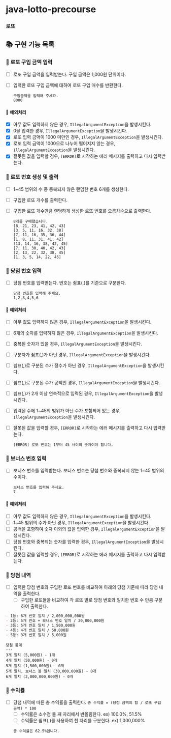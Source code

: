 # java-lotto-precourse

### 로또

## 📚 구현 기능 목록

### 📌 로또 구입 금액 입력

- [ ] 로또 구입 금액을 입력받는다. 구입 금액은 1,000원 단위이다.
- [ ] 입력한 로또 구입 금액에 대하여 로또 구입 매수를 반환한다.

  ```text
  구입금액을 입력해 주세요.
  8000
  ```

#### 🚫 예외처리

- [x] 아무 값도 입력하지 않은 경우, ``IllegalArgumentException``을 발생시킨다.
- [x] 0을 입력한 경우, ``IllegalArgumentException``을 발생시킨다.
- [x] 로또 입력 금액이 1000 미만인 경우, ``IllegalArgumentException``을 발생시킨다.
- [x] 로또 입력 금액이 1000으로 나누어 떨어지지 않는 경우, ``IllegalArgumentException``을 발생시킨다.
- [x] 잘못된 값을 입력할 경우, ``[ERROR]``로 시작하는 에러 메시지를 출력하고 다시 입력받는다.

### 📌 로또 번호 생성 및 출력

- [ ] 1~45 범위의 수 중 중복되지 않은 랜덤한 번호 6개를 생성한다.
- [ ] 구입한 로또 개수를 출력한다.
- [ ] 구입한 로또 개수만큼 랜덤하게 생성한 로또 번호를 오름차순으로 출력한다. 

  ```text
  8개를 구매했습니다.
  [8, 21, 23, 41, 42, 43]
  [3, 5, 11, 16, 32, 38]
  [7, 11, 16, 35, 36, 44]
  [1, 8, 11, 31, 41, 42]
  [13, 14, 16, 38, 42, 45]
  [7, 11, 30, 40, 42, 43]
  [2, 13, 22, 32, 38, 45]
  [1, 3, 5, 14, 22, 45]
  ```

### 📌 당첨 번호 입력

- [ ] 당첨 번호를 입력받는다. 번호는 쉼표(,)를 기준으로 구분한다.

  ```text
  당첨 번호를 입력해 주세요.
  1,2,3,4,5,6
  ```

#### 🚫 예외처리

- [ ] 아무 값도 입력하지 않은 경우, ``IllegalArgumentException``을 발생시킨다.
- [ ] 6개의 숫자를 입력하지 않은 경우, ``IllegalArgumentException``을 발생시킨다.
- [ ] 중복된 숫자가 있을 경우, ``IllegalArgumentException``을 발생시킨다.
- [ ] 구분자가 쉼표(,)가 아닌 경우, ``IllegalArgumentException``을 발생시킨다.
- [ ] 쉼표(,)로 구분된 수가 정수가 아닌 경우, ``IllegalArgumentException``을 발생시킨다.
- [ ] 쉼표(,)로 구분된 수가 공백인 경우, ``IllegalArgumentException``을 발생시킨다.
- [ ] 쉼표(,)가 2개 이상 연속적으로 입력된 경우, ``IllegalArgumentException``을 발생시킨다.
- [ ] 입력된 수에 1~45의 범위가 아닌 수가 포함되어 있는 경우, ``IllegalArgumentException``을 발생시킨다.
- [ ] 잘못된 값을 입력할 경우, ``[ERROR]``로 시작하는 에러 메시지를 출력하고 다시 입력받는다.
  ```text
  [ERROR] 로또 번호는 1부터 45 사이의 숫자여야 합니다.
  ```


### 📌 보너스 번호 입력

- [ ] 보너스 번호를 입력받는다. 보너스 번호는 당첨 번호와 중복되지 않는 1~45 범위의 수이다.

  ```text
  보너스 번호를 입력해 주세요.
  7
  ```

#### 🚫 예외처리

- [ ] 아무 값도 입력하지 않은 경우, ``IllegalArgumentException``을 발생시킨다.
- [ ] 1~45 범위의 수가 아닌 경우, ``IllegalArgumentException``을 발생시킨다.
- [ ] 공백을 포함하여 숫자 이외의 값을 입력한 경우, ``IllegalArgumentException``을 발생시킨다.
- [ ] 당첨 번호와 중복되는 숫자를 입력한 경우, ``IllegalArgumentException``을 발생시킨다.
- [ ] 잘못된 값을 입력할 경우, ``[ERROR]``로 시작하는 에러 메시지를 출력하고 다시 입력받는다.

### 📌 당첨 내역

- [ ] 입력한 당첨 번호와 구입한 로또 번호를 비교하여 아래의 당첨 기준에 따라 당첨 내역을 출력한다.
  - [ ] 구입한 로또들을 비교하여 각 로또 별로 당첨 번호와 일치한 번호 수 만큼 구분하여 출력한다.

```markdown
- 1등: 6개 번호 일치 / 2,000,000,000원
- 2등: 5개 번호 + 보너스 번호 일치 / 30,000,000원
- 3등: 5개 번호 일치 / 1,500,000원
- 4등: 4개 번호 일치 / 50,000원
- 5등: 3개 번호 일치 / 5,000원
```

  ```text
  당첨 통계
  ---
  3개 일치 (5,000원) - 1개
  4개 일치 (50,000원) - 0개
  5개 일치 (1,500,000원) - 0개
  5개 일치, 보너스 볼 일치 (30,000,000원) - 0개
  6개 일치 (2,000,000,000원) - 0개
  ```

### 📌 수익률

- [ ] 당첨 내역에 따른 총 수익률을 출력한다. ``총 수익률 = (당첨 금액의 합 / 로또 구입 금액) * 100``
  - [ ] 수익률은 소수점 둘 째 자리에서 반올림한다. ex) 100.0%, 51.5%
  - [ ] 수익률은 쉼표(,)를 사용하여 천 자리를 구분한다. ex) 1,000,000%

  ```text
  총 수익률은 62.5%입니다.
  ```
